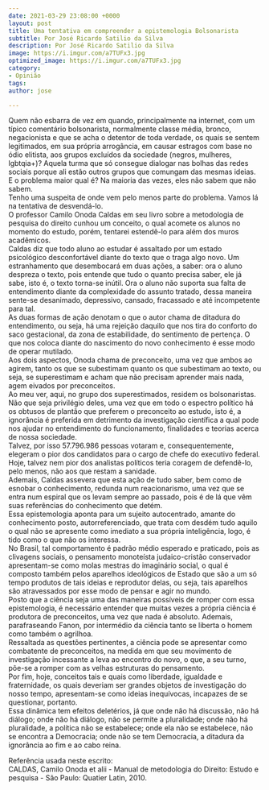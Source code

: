 ```yaml
---
date: 2021-03-29 23:08:00 +0000
layout: post
title: Uma tentativa em compreender a epistemologia Bolsonarista
subtitle: Por José Ricardo Satilio da Silva
description: Por José Ricardo Satilio da Silva
image: https://i.imgur.com/a7TUFx3.jpg
optimized_image: https://i.imgur.com/a7TUFx3.jpg
category:
- Opinião
tags: 
author: jose

---
```

Quem não esbarra de vez em quando, principalmente na internet, com um típico comentário bolsonarista, normalmente classe média, bronco, negacionista e que se acha o detentor de toda verdade, os quais se sentem legitimados, em sua própria arrogância, em causar estragos com base no ódio elitista, aos grupos excluídos da sociedade (negros, mulheres, lgbtqia+)? Aquela turma que só consegue dialogar nas bolhas das redes sociais porque ali estão outros grupos que comungam das mesmas ideias. E o problema maior qual é? Na maioria das vezes, eles não sabem que não sabem.  
Tenho uma suspeita de onde vem pelo menos parte do problema. Vamos lá na tentativa de desvendá-lo.  
 O professor Camilo Onoda Caldas em seu livro sobre a metodologia de pesquisa do direito cunhou um conceito, o qual acomete os alunos no momento do estudo, porém, tentarei estendê-lo para além dos muros acadêmicos.   
 Caldas diz que todo aluno ao estudar é assaltado por um estado psicológico desconfortável diante do texto que o traga algo novo. Um estranhamento que desembocará em duas ações, a saber: ora o aluno despreza o texto, pois entende que tudo o quanto precisa saber, ele já sabe, isto é, o texto torna-se inútil. Ora o aluno não suporta sua falta de entendimento diante da complexidade do assunto tratado, dessa maneira sente-se desanimado, depressivo, cansado, fracassado e até incompetente para tal.  
 As duas formas de ação denotam o que o autor chama de ditadura do entendimento, ou seja, há uma rejeição daquilo que nos tira do conforto do saco gestacional, da zona de estabilidade, do sentimento de pertença. O que nos coloca diante do nascimento do novo conhecimento é esse modo de operar mutilado.  
 Aos dois aspectos, Onoda chama de preconceito, uma vez que ambos ao agirem, tanto os que se subestimam quanto os que subestimam ao texto, ou seja, se superestimam e acham que não precisam aprender mais nada, agem eivados por preconceitos.  
 Ao meu ver, aqui, no grupo dos superestimados, residem os bolsonaristas. Não que seja privilégio deles, uma vez que em todo o espectro político há os obtusos de plantão que preferem o preconceito ao estudo, isto é, a ignorância é preferida em detrimento da investigação científica a qual pode nos ajudar no entendimento do funcionamento, finalidades e teorias acerca de nossa sociedade.   
 Talvez, por isso 57.796.986 pessoas votaram e, consequentemente, elegeram o pior dos candidatos para o cargo de chefe do executivo federal. Hoje, talvez nem pior dos analistas políticos teria coragem de defendê-lo, pelo menos, não aos que restam a sanidade.  
 Ademais, Caldas assevera que esta ação de tudo saber, bem como de esnobar o conhecimento, redunda num reacionarismo, uma vez que se entra num espiral que os levam sempre ao passado, pois é de lá que vêm suas referências do conhecimento que detém.   
 Essa epistemologia aponta para um sujeito autocentrado, amante do conhecimento posto, autorreferenciado, que trata com desdém tudo aquilo o qual não se apresente como imediato a sua própria inteligência, logo, é tido como o que não os interessa.  
 No Brasil, tal comportamento é padrão médio esperado e praticado, pois as clivagens sociais, o pensamento monoteísta judaico-cristão conservador apresentam-se como molas mestras do imaginário social, o qual é composto também pelos aparelhos ideológicos de Estado que são a um só tempo produtos de tais ideias e reprodutor delas, ou seja, tais aparelhos são atravessados por esse modo de pensar e agir no mundo.  
 Posto que a ciência seja uma das maneiras possíveis de romper com essa epistemologia, é necessário entender que muitas vezes a própria ciência é produtora de preconceitos, uma vez que nada é absoluto. Ademais, parafraseando Fanon, por intermédio da ciência tanto se liberta o homem como também o agrilhoa.   
 Ressaltada as questões pertinentes, a ciência pode se apresentar como combatente de preconceitos, na medida em que seu movimento de investigação incessante a leva ao encontro do novo, o que, a seu turno, põe-se a romper com as velhas estruturas do pensamento.  
 Por fim, hoje, conceitos tais e quais como liberdade, igualdade e fraternidade, os quais deveriam ser grandes objetos de investigação do nosso tempo, apresentam-se como ideias inequívocas, incapazes de se questionar, portanto.  
 Essa dinâmica tem efeitos deletérios, já que onde não há discussão, não há diálogo; onde não há diálogo, não se permite a pluralidade; onde não há pluralidade, a política não se estabelece; onde ela não se estabelece, não se encontra a Democracia; onde não se tem Democracia, a ditadura da ignorância ao fim e ao cabo reina.  
 

Referência usada neste escrito:  
 CALDAS, Camilo Onoda et alii - Manual de metodologia do Direito: Estudo e pesquisa - São Paulo: Quatier Latin, 2010.